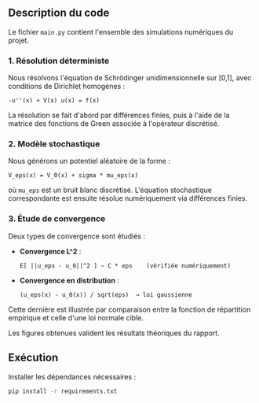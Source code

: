 ## Description du code

Le fichier `main.py` contient l'ensemble des simulations numériques du projet.

### 1. Résolution déterministe

Nous résolvons l'équation de Schrödinger unidimensionnelle sur [0,1], avec conditions de Dirichlet homogènes :

    -u''(x) + V(x) u(x) = f(x)

La résolution se fait d'abord par différences finies, puis à l'aide de la matrice des fonctions de Green associée à l'opérateur discrétisé.

### 2. Modèle stochastique

Nous générons un potentiel aléatoire de la forme :

    V_eps(x) = V_0(x) + sigma * mu_eps(x)

où `mu_eps` est un bruit blanc discrétisé. L'équation stochastique correspondante est ensuite résolue numériquement via différences finies.

### 3. Étude de convergence

Deux types de convergence sont étudiés :

- **Convergence L^2** :
  
      E[ ||u_eps - u_0||^2 ] ~ C * eps    (vérifiée numériquement)

- **Convergence en distribution** :

      (u_eps(x) - u_0(x)) / sqrt(eps)  → loi gaussienne

Cette dernière est illustrée par comparaison entre la fonction de répartition empirique et celle d'une loi normale cible.

Les figures obtenues valident les résultats théoriques du rapport.


## Exécution

Installer les dépendances nécessaires :

```bash
pip install -r requirements.txt

